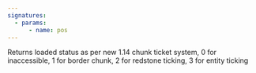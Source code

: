 ```yaml
---
signatures:
  - params:
      - name: pos
---
```


Returns loaded status as per new 1.14 chunk ticket system, 0 for inaccessible, 1
for border chunk, 2 for redstone ticking, 3 for entity ticking
